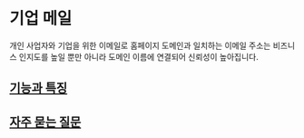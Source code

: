 # 기업 메일

개인 사업자와 기업을 위한 이메일로 홈페이지 도메인과 일치하는 이메일 주소는 비즈니스 인지도를 높일 뿐만 아니라 도메인 이름에 연결되어 신뢰성이 높아집니다.

## [기능과 특징](feature.md)

## [자주 묻는 질문](faq.md)